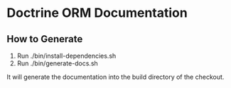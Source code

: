 # Doctrine ORM Documentation

## How to Generate

1. Run ./bin/install-dependencies.sh
2. Run ./bin/generate-docs.sh

It will generate the documentation into the build directory of the checkout.